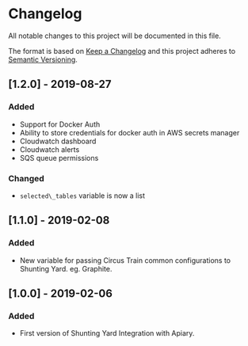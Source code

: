 # Changelog
All notable changes to this project will be documented in this file.

The format is based on [Keep a Changelog](http://keepachangelog.com/en/1.0.0/) and this project adheres to [Semantic Versioning](http://semver.org/spec/v2.0.0.html).

## [1.2.0] - 2019-08-27
### Added
- Support for Docker Auth
- Ability to store credentials for docker auth in AWS secrets manager
- Cloudwatch dashboard
- Cloudwatch alerts
- SQS queue permissions

### Changed
- `selected\_tables` variable is now a list 

## [1.1.0] - 2019-02-08
### Added
- New variable for passing Circus Train common configurations to Shunting Yard. eg. Graphite.

## [1.0.0] - 2019-02-06
### Added
- First version of Shunting Yard Integration with Apiary.
